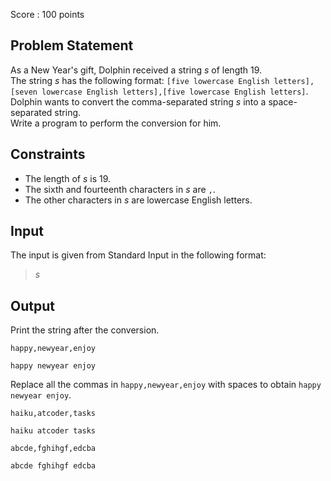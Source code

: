 Score : $100$ points

## Problem Statement

As a New Year's gift, Dolphin received a string $s$ of length $19$.<br>
The string $s$ has the following format: `[five lowercase English letters],[seven lowercase English letters],[five lowercase English letters]`.<br>
Dolphin wants to convert the comma-separated string $s$ into a space-separated string.<br>
Write a program to perform the conversion for him.  

## Constraints

- The length of $s$ is $19$.
- The sixth and fourteenth characters in $s$ are `,`.
- The other characters in $s$ are lowercase English letters.

## Input

The input is given from Standard Input in the following format:

> $s$

## Output

Print the string after the conversion.

```input1
happy,newyear,enjoy
```

```output1
happy newyear enjoy
```

Replace all the commas in `happy,newyear,enjoy` with spaces to obtain `happy newyear enjoy`.

```input2
haiku,atcoder,tasks
```

```output2
haiku atcoder tasks
```

```input3
abcde,fghihgf,edcba
```

```output3
abcde fghihgf edcba
```